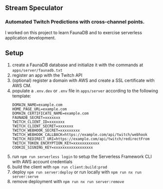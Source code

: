 ## Stream Speculator

### Automated Twitch Predictions with cross-channel points.

I worked on this project to learn FaunaDB and to exercise serverless application development.

## Setup

1. create a FaunaDB database and initialize it with the commands at `apps/server/faunadb.txt`
2. register an app with the Twitch API
3. (optional) register a domain with AWS and create a SSL certificate with AWS CM.
4. populate a `.env.dev` or `.env` file in `apps/server` according to the following template:
   ```
   DOMAIN_NAME=example.com
   HOME_PAGE_URL=example.com
   DOMAIN_CERTIFICATE_NAME=example.com
   FAUNADB_SECRET=xxxxxxx
   TWITCH_CLIENT_ID=xxxxxxx
   TWITCH_CLIENT_SECRET=xxxxxxx
   TWITCH_WEBHOOK_SECRET=xxxxxxxxx
   TWITCH_WEBHOOK_CALLBACK=https://example.com/api/twitch/webhook
   TWITCH_REDIRECT_URI=https://example.com/api/twitch/redirectFrom
   TWITCH_TOKEN_ENCRYPTION_KEY=xxxxxxxxxxxx
   COOKIE_SIGNING_KEY=xxxxxxxxxxxxxxxxxx
   ```
5. run `npm run serverless login` to setup the Serverless Framework CLI with AWS account credentials
6. build the client with `npm run client:build:prod`
7. deploy `npm run server:deploy` or run locally with `npm run nx run server:serve`
8. remove deployment with `npm run nx run server:remove`
